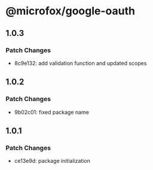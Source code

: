 # @microfox/google-oauth

## 1.0.3

### Patch Changes

- 8c9e132: add validation function and updated scopes

## 1.0.2

### Patch Changes

- 9b02c01: fixed package name

## 1.0.1

### Patch Changes

- ce13e9d: package initialization
